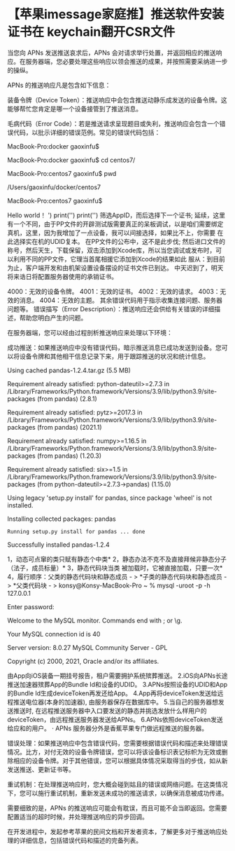 # 【苹果imessage家庭推】推送软件安装证书在 keychain翻开CSR文件

当您向 APNs 发送推送哀求后，APNs 会对请求举行处置，并返回相应的推送响应。在服务器端，您必要处理这些响应以领会推送的成果，并按照需要采纳进一步的操纵。

APNs 的推送响应凡是包含如下信息：

装备令牌（Device Token）：推送响应中会包含推送动静乐成发送的设备令牌。这能够帮忙您肯定是哪一个设备接管到了推送消息。

毛病代码（Error Code）：若是推送请求呈现题目或失利，推送响应会包含一个错误代码，以批示详细的错误范例。常见的错误代码包括：



MacBook-Pro:docker gaoxinfu$ 

MacBook-Pro:docker gaoxinfu$ cd centos7/

MacBook-Pro:centos7 gaoxinfu$ pwd

/Users/gaoxinfu/docker/centos7

MacBook-Pro:centos7 gaoxinfu$



Hello world！
') print('') print('') 筛选AppID，而后选择下一个证书; 延续，这里有一个不同，由于PP文件的开辟测试版需要真正的呆板调试，以是咱们需要绑定真机，这里，因为我增加了一点设备，我可以间接选择，如果比不上，你需要 在此选择实在机的UDID复本。 在PP文件的公布中，这不是此步伐; 然后进口文件的称号，然后天生，下载保留，双击添加到Xcode库，所以当您调试或发布时，可以利用不同的PP文件，它理当首尾相援它添加到Xcode的结果如此 服从：到目前为止，客户端开发和由机架设置设备摆设的证书文件已到达。 中天迟到了，明天将来诰日将配置服务器使用的承销证书。

4000：无效的设备令牌。
4001：无效的证书。
4002：无效的请求。
4003：无效的消息。
4004：无效的主题。
其余错误代码用于指示收集连接问题、服务器问题等。
错误描写（Error Description）：推送响应还会供给有关错误的详细描述，帮助您明白产生的问题。

在服务器端，您可以经由过程剖析推送响应来处理以下环境：

成功推送：如果推送响应中没有错误代码，暗示推送消息已成功发送到设备。您可以将设备令牌和其他相干信息记录下来，用于跟踪推送的状况和统计信息。




  Using cached pandas-1.2.4.tar.gz (5.5 MB)

Requirement already satisfied: python-dateutil>=2.7.3 in /Library/Frameworks/Python.framework/Versions/3.9/lib/python3.9/site-packages (from pandas) (2.8.1)

Requirement already satisfied: pytz>=2017.3 in /Library/Frameworks/Python.framework/Versions/3.9/lib/python3.9/site-packages (from pandas) (2021.1)

Requirement already satisfied: numpy>=1.16.5 in /Library/Frameworks/Python.framework/Versions/3.9/lib/python3.9/site-packages (from pandas) (1.20.3)

Requirement already satisfied: six>=1.5 in /Library/Frameworks/Python.framework/Versions/3.9/lib/python3.9/site-packages (from python-dateutil>=2.7.3->pandas) (1.15.0)

Using legacy 'setup.py install' for pandas, since package 'wheel' is not installed.

Installing collected packages: pandas

    Running setup.py install for pandas ... done

Successfully installed pandas-1.2.4

1，动态可点窜的类只赋有静态个中类* 
2，静态办法不克不及直接拜候非静态分子（法子，成员标量）* 
3，静态代码块当类 被加载时，它被直接加载，只要一次* 
4，履行顺序：父类的静态代码块和静态成员 - > *子类的静态代码块和静态成员 - > *父类代码块 - > 
konsy@Konsy-MacBook-Pro ~ % mysql -uroot -p -h 127.0.0.1

Enter password: 

Welcome to the MySQL monitor.  Commands end with ; or \g.

Your MySQL connection id is 40

Server version: 8.0.27 MySQL Community Server - GPL

 

Copyright (c) 2000, 2021, Oracle and/or its affiliates.


由App向iOS装备一期挂号报告，租户需要拥护系统殡葬推送。 2.iOS向APNs长途推送加速器殡葬App的Bundle Id和设备的UDID。 3.APNs按照设备的UDID和App的Bundle Id生成deviceToken再发还给App。 4.App再将deviceToken发送给远程推送电位器(本身的加速器), 由服务器保存在数据库中。 5.当自己的服务器想发送推送时, 在远程推送服务器中入口要发送的静态并挑选发放什么样用户的deviceToken，由远程推送服务器发送给APNs。 6.APNs依照deviceToken发送给应和的用户。 · APNs 服务器分外是香蕉苹果专门做远程推送的服务器。

错误处理：如果推送响应中包含错误代码，您需要根据错误代码和描述来处理错误情况。比方，对付无效的设备令牌错误，您可以将该设备标识表记标帜为无效或删除相应的设备令牌。对于其他错误，您可以根据具体情况采取得当的步伐，如从新发送推送、更新证书等。

重试机制：在处理推送响应时，您大概会碰到姑且的错误或网络问题。在这类情况下，您可以施行重试机制，重新发送未成功的推送请求，以确保消息被成功传递。

需要细致的是，APNs 的推送响应可能会有耽误，而且可能不会当即返回。您需要配置适当的超时时候，并处理推送响应的异步回调。

在开发进程中，发起参考苹果的民间文档和开发者资本，了解更多对于推送响应处理的详细信息，包括错误代码和描述的完备列表。